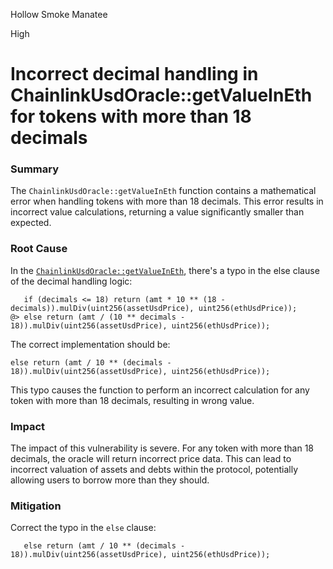 Hollow Smoke Manatee

High

# Incorrect decimal handling in ChainlinkUsdOracle::getValueInEth for tokens with more than 18 decimals

### Summary

The `ChainlinkUsdOracle::getValueInEth` function contains a mathematical error when handling tokens with more than 18 decimals. This error results in incorrect value calculations, returning a value significantly smaller than expected.

### Root Cause

In the [`ChainlinkUsdOracle::getValueInEth`](https://github.com/sentimentxyz/protocol-v2/blob/04bf15565165396608cc0aedacf05897235518fd/src/oracle/ChainlinkUsdOracle.sol#L86), there's a typo in the else clause of the decimal handling logic:

```solidity
   if (decimals <= 18) return (amt * 10 ** (18 - decimals)).mulDiv(uint256(assetUsdPrice), uint256(ethUsdPrice));
@> else return (amt / (10 ** decimals - 18)).mulDiv(uint256(assetUsdPrice), uint256(ethUsdPrice));
```

The correct implementation should be:
```solidity
else return (amt / 10 ** (decimals - 18)).mulDiv(uint256(assetUsdPrice), uint256(ethUsdPrice));
```
This typo causes the function to perform an incorrect calculation for any token with more than 18 decimals, resulting in wrong value.

### Impact

The impact of this vulnerability is severe. For any token with more than 18 decimals, the oracle will return incorrect price data. This can lead to incorrect valuation of assets and debts within the protocol, potentially allowing users to borrow more than they should.

### Mitigation

Correct the typo in the `else` clause:
```solidity
   else return (amt / 10 ** (decimals - 18)).mulDiv(uint256(assetUsdPrice), uint256(ethUsdPrice));
```